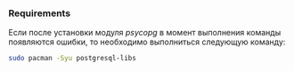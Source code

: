 ### Requirements

Если после установки модуля *psycopg* в момент выполнения команды появляются ошибки,
то необходимо выполниться следующую команду:
```bash 
sudo pacman -Syu postgresql-libs
```
